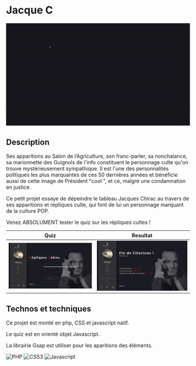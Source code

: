 # Jacque C

![Cover](https://github.com/Klipfel-Nicolas/Jacque-C/blob/master/img/coverReadme.gif)

## Description

Ses apparitions au Salon de l’Agriculture, son franc-parler, sa nonchalance, sa marionnette des Guignols de l'info constituent le personnage culte qu'on trouve mystérieusement sympathique.
Il est l'une des personnalités politiques les plus marquantes de ces 50 dernières années et bénéficie aussi de cette image de Président "cool ", et ce, malgré une condamnation en justice.

Ce petit projet essaye de dépeindre le tableau Jacques Chirac au travers de ses apparitions et répliques culte, qui font de lui un personnage marquant de la culture POP.

Venez ABSOLUMENT tester le quiz sur les répliques cultes !

Quiz             |  Resultat
:-------------------------:|:-------------------------:
![](https://github.com/Klipfel-Nicolas/Jacque-C/blob/master/img/resultsReadmeMini.png) | ![](https://github.com/Klipfel-Nicolas/Jacque-C/blob/master/img/questionReadmeMini.png)

## Technos et techniques

Ce projet est monté en php, CSS et javascript natif.

Le quiz est en orienté objet Javascript.

La librairie Gsap est utiliser pour les aparitions des éléments.

![PHP](https://img.shields.io/badge/php-%23777BB4.svg?style=for-the-badge&logo=php&logoColor=white)
![CSS3](https://img.shields.io/badge/css3-%231572B6.svg?style=for-the-badge&logo=css3&logoColor=white)
![Javascript](https://img.shields.io/badge/Javascript-F7DF1E?style=for-the-badge&logo=javascript&logoColor=white)
